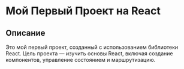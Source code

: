 # Мой Первый Проект на React

## Описание

Это мой первый проект, созданный с использованием библиотеки React. Цель проекта — изучить основы React, включая создание компонентов, управление состоянием и маршрутизацию.
